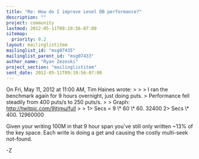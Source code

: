 ```yaml
---
title: "Re: How do I improve Level DB performance?"
description: ""
project: community
lastmod: 2012-05-11T09:19:56-07:00
sitemap:
  priority: 0.2
layout: mailinglistitem
mailinglist_id: "msg07435"
mailinglist_parent_id: "msg07433"
author_name: "Ryan Zezeski"
project_section: "mailinglistitem"
sent_date: 2012-05-11T09:19:56-07:00
---
```



On Fri, May 11, 2012 at 11:00 AM, Tim Haines  wrote:
&gt;
&gt;
&gt; I ran the benchmark again for 9 hours overnight, just doing puts.
&gt; Performance fell steadily from 400 puts/s to 250 puts/s.
&gt;
&gt; Graph: http://twitpic.com/9jtjmu/full
&gt;
&gt;
1&gt; Secs = 9 \\* 60 \\* 60.
32400
2&gt; Secs \\* 400.
12960000

Given your writing 100M in that 9 hour span you've still only written ~13%
of the key space. Each write is doing a get and causing the costly
multi-seek not-found.

-Z
